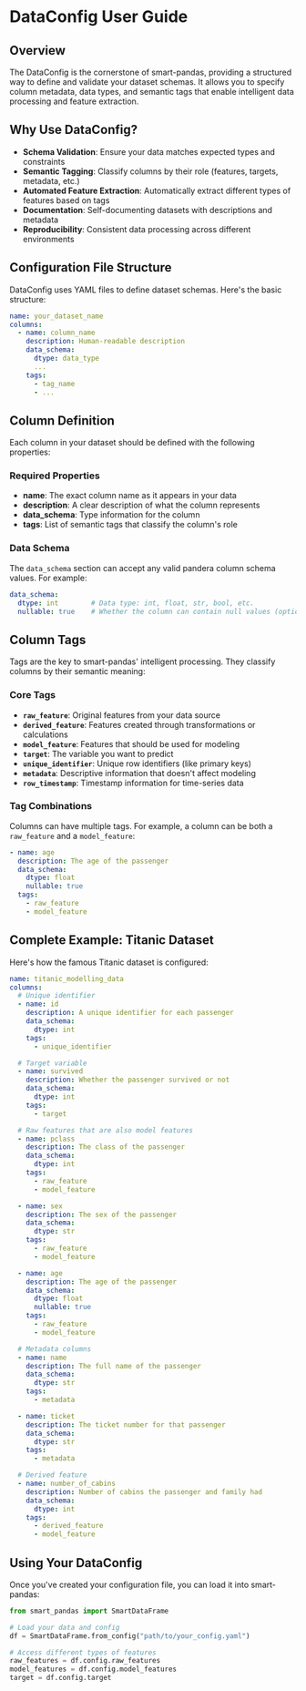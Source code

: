 # DataConfig User Guide

## Overview

The DataConfig is the cornerstone of smart-pandas, providing a structured way to define and validate your dataset schemas. It allows you to specify column metadata, data types, and semantic tags that enable intelligent data processing and feature extraction.

## Why Use DataConfig?

- **Schema Validation**: Ensure your data matches expected types and constraints
- **Semantic Tagging**: Classify columns by their role (features, targets, metadata, etc.)
- **Automated Feature Extraction**: Automatically extract different types of features based on tags
- **Documentation**: Self-documenting datasets with descriptions and metadata
- **Reproducibility**: Consistent data processing across different environments

## Configuration File Structure

DataConfig uses YAML files to define dataset schemas. Here's the basic structure:

```yaml
name: your_dataset_name
columns:
  - name: column_name
    description: Human-readable description
    data_schema:
      dtype: data_type
      ...
    tags:
      - tag_name
      - ...
```

## Column Definition

Each column in your dataset should be defined with the following properties:

### Required Properties

- **name**: The exact column name as it appears in your data
- **description**: A clear description of what the column represents
- **data_schema**: Type information for the column
- **tags**: List of semantic tags that classify the column's role

### Data Schema

The `data_schema` section can accept any valid pandera column schema values. For example:

```yaml
data_schema:
  dtype: int        # Data type: int, float, str, bool, etc.
  nullable: true    # Whether the column can contain null values (optional)
```

## Column Tags

Tags are the key to smart-pandas' intelligent processing. They classify columns by their semantic meaning:

### Core Tags

- **`raw_feature`**: Original features from your data source
- **`derived_feature`**: Features created through transformations or calculations
- **`model_feature`**: Features that should be used for modeling
- **`target`**: The variable you want to predict
- **`unique_identifier`**: Unique row identifiers (like primary keys)
- **`metadata`**: Descriptive information that doesn't affect modeling
- **`row_timestamp`**: Timestamp information for time-series data

### Tag Combinations

Columns can have multiple tags. For example, a column can be both a `raw_feature` and a `model_feature`:

```yaml
- name: age
  description: The age of the passenger
  data_schema:
    dtype: float
    nullable: true
  tags:
    - raw_feature
    - model_feature
```

## Complete Example: Titanic Dataset

Here's how the famous Titanic dataset is configured:

```yaml
name: titanic_modelling_data
columns:
  # Unique identifier
  - name: id
    description: A unique identifier for each passenger
    data_schema:
      dtype: int
    tags:
      - unique_identifier

  # Target variable
  - name: survived
    description: Whether the passenger survived or not
    data_schema:
      dtype: int
    tags:
      - target

  # Raw features that are also model features
  - name: pclass
    description: The class of the passenger
    data_schema:
      dtype: int
    tags:
      - raw_feature
      - model_feature

  - name: sex
    description: The sex of the passenger
    data_schema:
      dtype: str
    tags:
      - raw_feature
      - model_feature

  - name: age
    description: The age of the passenger
    data_schema:
      dtype: float
      nullable: true
    tags:
      - raw_feature
      - model_feature

  # Metadata columns
  - name: name
    description: The full name of the passenger
    data_schema:
      dtype: str
    tags:
      - metadata

  - name: ticket
    description: The ticket number for that passenger
    data_schema:
      dtype: str
    tags:
      - metadata

  # Derived feature
  - name: number_of_cabins
    description: Number of cabins the passenger and family had
    data_schema:
      dtype: int
    tags:
      - derived_feature
      - model_feature
```

## Using Your DataConfig

Once you've created your configuration file, you can load it into smart-pandas:

```python
from smart_pandas import SmartDataFrame

# Load your data and config
df = SmartDataFrame.from_config("path/to/your_config.yaml")

# Access different types of features
raw_features = df.config.raw_features
model_features = df.config.model_features
target = df.config.target
```
